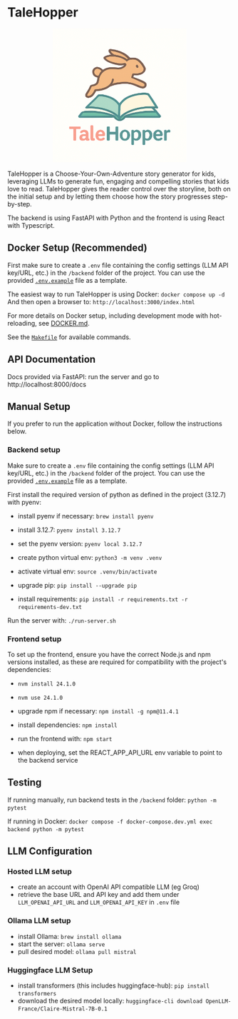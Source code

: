 # TaleHopper


<div align="center">
<img src="frontend/public/talehopper_logo.png" alt="TaleHopper logo" width="300"/>
</div>

TaleHopper is a Choose-Your-Own-Adventure story generator for kids, leveraging LLMs to generate fun, engaging and compelling stories that kids love to read.
TaleHopper gives the reader control over the storyline, both on the initial setup and by letting them choose how the story progresses step-by-step.

The backend is using FastAPI with Python and the frontend is using React with Typescript.


## Docker Setup (Recommended)

First make sure to create a `.env` file containing the config settings (LLM API key/URL, etc.) in the `/backend` folder of the project.
You can use the provided [`.env.example`](backend/.env.example) file as a template.

The easiest way to run TaleHopper is using Docker: `docker compose up -d`
And then open a browser to: `http://localhost:3000/index.html`

For more details on Docker setup, including development mode with hot-reloading, see [DOCKER.md](DOCKER.md).

See the [`Makefile`](Makefile) for available commands.

## API Documentation

Docs provided via FastAPI: run the server and go to http://localhost:8000/docs

## Manual Setup

If you prefer to run the application without Docker, follow the instructions below.

### Backend setup

Make sure to create a `.env` file containing the config settings (LLM API key/URL, etc.) in the `/backend` folder of the project.
You can use the provided [`.env.example`](backend/.env.example) file as a template.

First install the required version of python as defined in the project (3.12.7) with pyenv:
- install pyenv if necessary: `brew install pyenv` 
- install 3.12.7: `pyenv install 3.12.7`
- set the pyenv version: `pyenv local 3.12.7`

- create python virtual env: `python3 -m venv .venv`
- activate virtual env: `source .venv/bin/activate`
- upgrade pip: `pip install --upgrade pip`
- install requirements: `pip install -r requirements.txt -r requirements-dev.txt`

Run the server with: `./run-server.sh`

### Frontend setup

To set up the frontend, ensure you have the correct Node.js and npm versions installed, as these are required for compatibility with the project's dependencies:
- `nvm install 24.1.0`
- `nvm use 24.1.0`
- upgrade npm if necessary: `npm install -g npm@11.4.1`
- install dependencies: `npm install`
- run the frontend with: `npm start`

- when deploying, set the REACT_APP_API_URL env variable to point to the backend service

## Testing

If running manually, run backend tests in the `/backend` folder: `python -m pytest`

If running in Docker: 
`docker compose -f docker-compose.dev.yml exec backend python -m pytest`


## LLM Configuration

### Hosted LLM setup

- create an account with OpenAI API compatible LLM (eg Groq)
- retrieve the base URL and API key and add them under `LLM_OPENAI_API_URL` and `LLM_OPENAI_API_KEY` in `.env` file

### Ollama LLM setup

- install Ollama: `brew install ollama`
- start the server: `ollama serve`
- pull desired model: `ollama pull mistral`

### Huggingface LLM Setup

- install transformers (this includes huggingface-hub): `pip install transformers`
- download the desired model locally: `huggingface-cli download OpenLLM-France/Claire-Mistral-7B-0.1`
